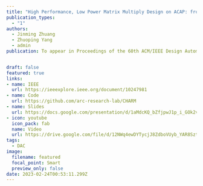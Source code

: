 ```yaml
---
title: "High Performance, Low Power Matrix Multiply Design on ACAP: from Architecture, Design Challenges and DSE Perspectives (🔥📣New Paper & Project🔥📣! )"
publication_types:
  - "1"
authors:
  - Jinming Zhuang
  - Zhuoping Yang
  - admin
publication: To appear in Proceedings of the 60th ACM/IEEE Design Automation Conference, San Francisco, California, USA, (DAC ’23), July 9–13, 2023, San Francisco, CA, USA. Full Paper Accepted (acceptance ratio is 23 percent)  


draft: false
featured: true
links:
- name: IEEE 
  url: https://ieeexplore.ieee.org/document/10247981 
- name: Code
  url: https://github.com/arc-research-lab/CHARM 
- name: Slides
  url: https://docs.google.com/presentation/d/1aMdcKQ_bZfjpwJ1p_i_GOk2vb_8n2TCO/edit?usp=sharing&ouid=100145145140914150451&rtpof=true&sd=true
- icon: youtube
  icon_pack: fab
  name: Video
  url: https://drive.google.com/file/d/12NWq4ewDYTycjJ8ZdboVUyb_YAR8SztV/view?usp=sharing
tags:
  - DAC 
image:
  filename: featured
  focal_point: Smart
  preview_only: false
date: 2023-02-24T00:53:11.299Z
---
```

